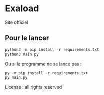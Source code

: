 # Exaload

Site officiel

## Pour le lancer

```python
python3 -m pip install -r requirements.txt
python3 main.py
```

Ou si le programme ne se lance pas :

```python
py -m pip install -r requirements.txt
py main.py
```

License : all rights reserved
